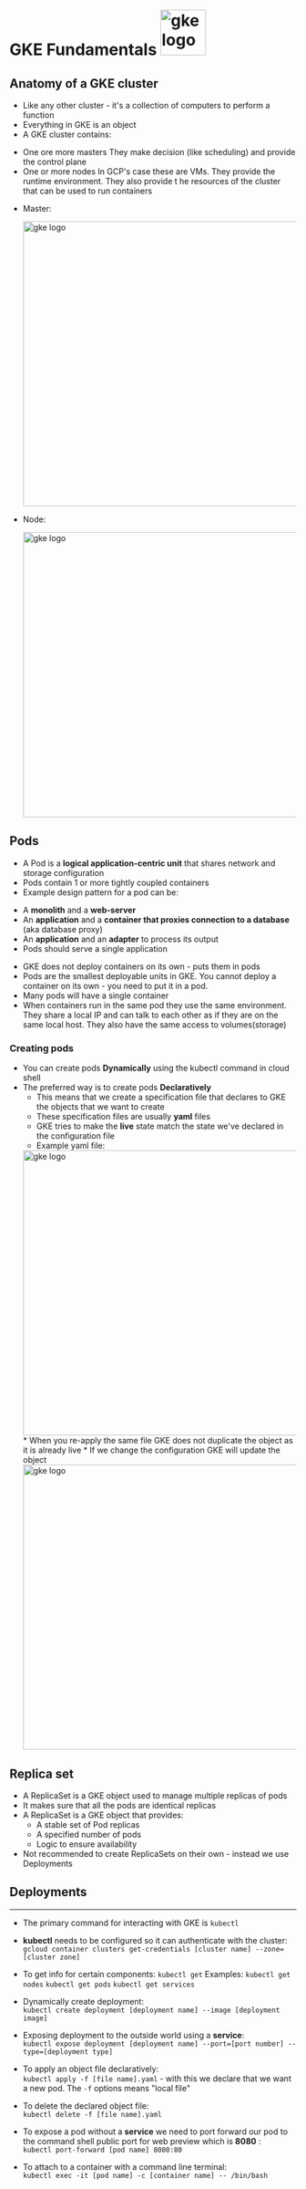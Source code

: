 # GKE Fundamentals <img src="https://static-00.iconduck.com/assets.00/google-gke-icon-512x457-q6s0e3iu.png" alt="gke logo" width="80"/>

## Anatomy of a GKE cluster
* Like any  other  cluster - it's a collection of computers to perform a function
* Everything in GKE is an object
* A GKE cluster contains:
 - One ore more masters
 They make decision (like scheduling) and provide the control plane
 - One or more nodes
 In GCP's case these are VMs. They provide  the runtime environment. They also  provide t he resources of the cluster that can be used to run containers
 * Master:

    <img src="https://i.imgur.com/p0128YT.png" alt="gke logo" width="500"/>
 * Node:

     <img src="https://i.imgur.com/aw61EfE.png" alt="gke logo" width="500"/>


 ## Pods
 * A Pod is a **logical application-centric unit** that shares network and storage configuration
 * Pods contain 1 or more tightly coupled containers
 * Example design pattern for a pod can be:
  - A **monolith** and a **web-server**
  - An **application** and a **container that proxies connection to a database** (aka database proxy)
  - An **application** and an **adapter** to process its output
  - Pods should serve a single application
 * GKE does not deploy containers on its own - puts them in pods
 * Pods are the smallest deployable units in  GKE. You cannot deploy a container on its own - you need to put it in a pod.
 * Many pods will have a single container
 * When containers run in the same pod they use the same environment. They share a local IP and can talk to each other as if they are on the same local host. They also have the same access to volumes(storage)
### Creating pods
* You can create pods **Dynamically** using the kubectl command in cloud shell
* The preferred way is to create pods **Declaratively**
    * This means that we create a specification file that declares to GKE the objects that we want to create
    * These specification files are usually **yaml** files
    * GKE tries to make the **live** state match the state we've declared in the configuration file
    * Example yaml file:
    <img src="https://i.imgur.com/JW39gA0.png" alt="gke logo" width="500"/>
    * When you re-apply the same file GKE does not duplicate the object as it is already live
    * If we change the configuration GKE will update the object
    <img src="https://media.giphy.com/media/eq8KmQExIuwsmiYAbV/giphy.gif" alt="gke logo" width="500"/>


## Replica set
* A ReplicaSet is a GKE object used to manage multiple replicas of pods
* It makes sure that all the pods are identical replicas
* A ReplicaSet  is a GKE object that provides:
  * A stable set of Pod replicas
  * A specified number of pods
  * Logic to ensure availability
* Not recommended to create ReplicaSets on their own - instead we use Deployments

## Deployments





----------------
* The primary command for interacting with GKE is `kubectl`
* **kubectl** needs to be configured  so it can  authenticate with the cluster:
`gcloud container clusters get-credentials [cluster name] --zone=[cluster zone]`
* To get info for certain components:
`kubectl get`
Examples:
`kubectl get nodes`
`kubectl get pods`
`kubectl get services`

* Dynamically  create deployment:<br>
`kubectl create deployment [deployment name] --image [deployment image]`

* Exposing deployment to the outside world using a **service**:<br>
`kubectl expose deployment [deployment name] --port=[port number] --type=[deployment type]`

* To apply an object file declaratively:<br>
`kubectl apply -f [file name].yaml` - with this we declare that we want a new pod. The `-f` options means "local file"

* To delete the declared object file:<br>
`kubectl delete -f [file name].yaml`

* To expose a pod without a **service** we need  to  port forward our pod to the command shell public port for web preview which is **8080** :<br>
`kubectl port-forward [pod name] 8080:80`

* To attach to a container with a command line terminal:<br>
`kubectl exec -it [pod name] -c [container name] -- /bin/bash`
